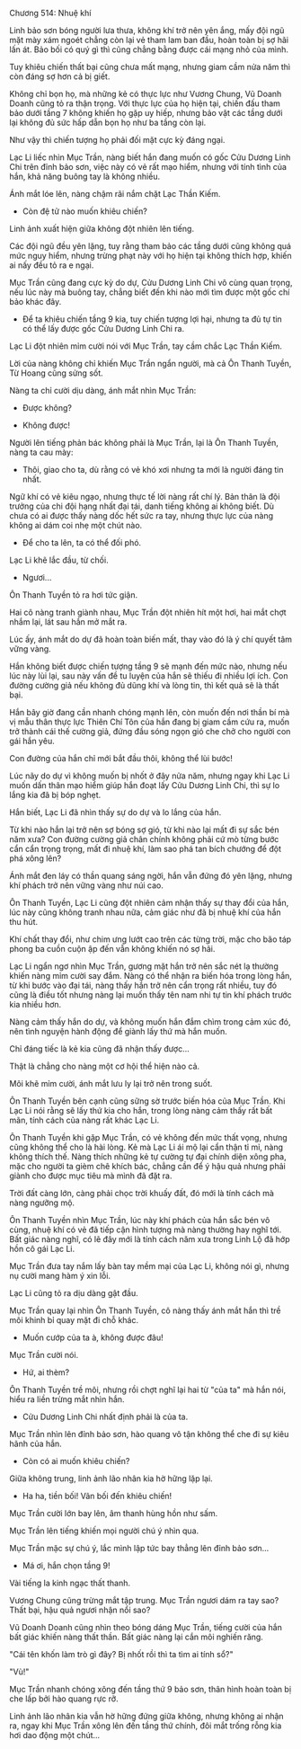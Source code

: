 




Chương 514: Nhuệ khí


Linh bảo sơn bóng người lưa thưa, không khí trở nên yên ắng, mấy đội ngũ mặt mày xám ngoét chẳng còn lại vẻ tham lam ban đầu, hoàn toàn bị sợ hãi lấn át. Bảo bối có quý gì thì cũng chẳng bằng được cái mạng nhỏ của mình.

Tuy khiêu chiến thất bại cũng chưa mất mạng, nhưng giam cầm nửa năm thì còn đáng sợ hơn cả bị giết.

Không chỉ bọn họ, mà những kẻ có thực lực như Vương Chung, Vũ Doanh Doanh cũng tỏ ra thận trọng. Với thực lực của họ hiện tại, chiến đấu tham bảo dưới tầng 7 không khiến họ gặp uy hiếp, nhưng bảo vật các tầng dưới lại không đủ sức hấp dẫn bọn họ như ba tầng còn lại.

Như vậy thì chiến tượng họ phải đối mặt cực kỳ đáng ngại.

Lạc Li liếc nhìn Mục Trần, nàng biết hắn đang muốn có gốc Cửu Dương Linh Chi trên đỉnh bảo sơn, việc này có vẻ rất mạo hiểm, nhưng với tính tình của hắn, khả năng buông tay là không nhiều.

Ánh mắt lóe lên, nàng chậm rãi nắm chặt Lạc Thần Kiếm.

- Còn đệ tử nào muốn khiêu chiến?

Linh ảnh xuất hiện giữa không đột nhiên lên tiếng.

Các đội ngũ đều yên lặng, tuy rằng tham bảo các tầng dưới cũng không quá mức nguy hiểm, nhưng trừng phạt này với họ hiện tại không thích hợp, khiến ai nấy đều tỏ ra e ngại.

Mục Trần cũng đang cực kỳ do dự, Cửu Dương Linh Chi vô cùng quan trọng, nếu lúc này mà buông tay, chẳng biết đến khi nào mới tìm được một gốc chí bảo khác đây.

- Để ta khiêu chiến tầng 9 kia, tuy chiến tượng lợi hại, nhưng ta đủ tự tin có thể lấy được gốc Cửu Dương Linh Chi ra.

Lạc Li đột nhiên mỉm cười nói với Mục Trần, tay cầm chắc Lạc Thần Kiếm.

Lời của nàng không chỉ khiến Mục Trần ngẩn người, mà cả Ôn Thanh Tuyền, Từ Hoang cũng sửng sốt.

Nàng ta chỉ cười dịu dàng, ánh mắt nhìn Mục Trần:

- Được không?

- Không được!

Người lên tiếng phản bác không phải là Mục Trần, lại là Ôn Thanh Tuyền, nàng ta cau mày:

- Thôi, giao cho ta, dù rằng có vẻ khó xơi nhưng ta mới là người đáng tin nhất.

Ngữ khí có vẻ kiêu ngạo, nhưng thực tế lời nàng rất chí lý. Bản thân là đội trưởng của chi đội hạng nhất đại tái, danh tiếng không ai không biết. Dù chưa có ai được thấy nàng dốc hết sức ra tay, nhưng thực lực của nàng không ai dám coi nhẹ một chút nào.

- Để cho ta lên, ta có thể đối phó.

Lạc Li khẽ lắc đầu, từ chối.

- Ngươi...

Ôn Thanh Tuyền tỏ ra hơi tức giận.

Hai cô nàng tranh giành nhau, Mục Trần đột nhiên hít một hơi, hai mắt chợt nhắm lại, lát sau hắn mở mắt ra.

Lúc ấy, ánh mắt do dự đã hoàn toàn biến mất, thay vào đó là ý chí quyết tâm vững vàng.

Hắn không biết được chiến tượng tầng 9 sẽ mạnh đến mức nào, nhưng nếu lúc này lùi lại, sau này vấn đề tu luyện của hắn sẽ thiếu đi nhiều lợi ích. Con đường cường giả nếu không đủ dũng khí và lòng tin, thì kết quả sẽ là thất bại.

Hắn bây giờ đang cần nhanh chóng mạnh lên, còn muốn đến nơi thần bí mà vị mẫu thân thực lực Thiên Chí Tôn của hắn đang bị giam cầm cứu ra, muốn trở thành cái thế cường giả, đứng đầu sóng ngọn gió che chở cho người con gái hắn yêu.

Con đường của hắn chỉ mới bắt đầu thôi, không thể lùi bước!

Lúc nãy do dự vì không muốn bị nhốt ở đây nửa năm, nhưng ngay khi Lạc Li muốn dấn thân mạo hiểm giúp hắn đoạt lấy Cửu Dương Linh Chi, thì sự lo lắng kia đã bị bóp nghẹt.

Hắn biết, Lạc Li đã nhìn thấy sự do dự và lo lắng của hắn.

Từ khi nào hắn lại trở nên sợ bóng sợ gió, từ khi nào lại mất đi sự sắc bén năm xưa? Con đường cường giả chân chính không phải cứ mò từng bước cẩn cẩn trọng trọng, mất đi nhuệ khí, làm sao phá tan bích chướng để đột phá xông lên?

Ánh mắt đen láy có thần quang sáng ngời, hắn vẫn đứng đó yên lặng, nhưng khí phách trở nên vững vàng như núi cao.

Ôn Thanh Tuyền, Lạc Li cũng đột nhiên cảm nhận thấy sự thay đổi của hắn, lúc này cũng không tranh nhau nữa, cảm giác như đã bị nhuệ khí của hắn thu hút.

Khí chất thay đổi, như chim ưng lướt cao trên các từng trời, mặc cho bão táp phong ba cuồn cuộn ập đến vẫn không khiến nó sợ hãi.

Lạc Li ngẩn ngơ nhìn Mục Trần, gương mặt hắn trở nên sắc nét lạ thường khiến nàng mỉm cười say đắm. Nàng có thể nhận ra biến hóa trong lòng hắn, từ khi bước vào đại tái, nàng thấy hắn trở nên cẩn trọng rất nhiều, tuy đó cũng là điều tốt nhưng nàng lại muốn thấy tên nam nhi tự tin khí phách trước kia nhiều hơn.

Nàng cảm thấy hắn do dự, và không muốn hắn đắm chìm trong cảm xúc đó, nên tình nguyện hành động để giành lấy thứ mà hắn muốn.

Chỉ đáng tiếc là kẻ kia cũng đã nhận thấy được...

Thật là chẳng cho nàng một cơ hội thể hiện nào cả.

Môi khẽ mỉm cười, ánh mắt lưu ly lại trở nên trong suốt.

Ôn Thanh Tuyền bên cạnh cũng sững sờ trước biến hóa của Mục Trần. Khi Lạc Li nói rằng sẽ lấy thứ kia cho hắn, trong lòng nàng cảm thấy rất bất mãn, tính cách của nàng rất khác Lạc Li.

Ôn Thanh Tuyền khi gặp Mục Trần, có vẻ không đến mức thất vọng, nhưng cũng không thể cho là hài lòng. Kẻ mà Lạc Li ái mộ lại cẩn thận tỉ mỉ, nàng không thích thế. Nàng thích những kẻ tự cường tự đại chính diện xông pha, mặc cho người ta gièm chê khích bác, chẳng cần để ý hậu quả nhưng phải giành cho được mục tiêu mà mình đã đặt ra.

Trời đất càng lớn, càng phải chọc trời khuấy đất, đó mới là tính cách mà nàng ngưỡng mộ.

Ôn Thanh Tuyền nhìn Mục Trần, lúc này khí phách của hắn sắc bén vô cùng, nhuệ khí có vẻ đã tiếp cận hình tượng mà nàng thường hay nghĩ tới. Bất giác nàng nghĩ, có lẽ đây mới là tính cách năm xưa trong Linh Lộ đã hớp hồn cô gái Lạc Li.

Mục Trần đưa tay nắm lấy bàn tay mềm mại của Lạc Li, không nói gì, nhưng nụ cười mang hàm ý xin lỗi.

Lạc Li cũng tỏ ra dịu dàng gật đầu.

Mục Trần quay lại nhìn Ôn Thanh Tuyền, cô nàng thấy ánh mắt hắn thì trề môi khinh bỉ quay mặt đi chỗ khác.

- Muốn cướp của ta à, không được đâu!

Mục Trần cười nói.

- Hứ, ai thèm?

Ôn Thanh Tuyền trề môi, nhưng rồi chợt nghĩ lại hai từ "của ta" mà hắn nói, hiểu ra liền trừng mắt nhìn hắn.

- Cửu Dương Linh Chi nhất định phải là của ta.

Mục Trần nhìn lên đỉnh bảo sơn, hào quang vô tận không thể che đi sự kiêu hãnh của hắn.

- Còn có ai muốn khiêu chiến?

Giữa không trung, linh ảnh lão nhân kia hờ hững lặp lại.

- Ha ha, tiền bối! Vãn bối đến khiêu chiến!

Mục Trần cười lớn bay lên, âm thanh hùng hồn như sấm.

Mục Trần lên tiếng khiến mọi người chú ý nhìn qua.

Mục Trần mặc sự chú ý, lắc mình lập tức bay thẳng lên đỉnh bảo sơn...

- Má ơi, hắn chọn tầng 9!

Vài tiếng la kinh ngạc thất thanh.

Vương Chung cũng trừng mắt tập trung. Mục Trần ngươi dám ra tay sao? Thất bại, hậu quả ngươi nhận nổi sao?

Vũ Doanh Doanh cũng nhìn theo bóng dáng Mục Trần, tiếng cười của hắn bất giác khiến nàng thất thần. Bất giác nàng lại cắn môi nghiến răng.

"Cái tên khốn làm trò gì đây? Bị nhốt rồi thì ta tìm ai tính sổ?"

"Vù!"

Mục Trần nhanh chóng xông đến tầng thứ 9 bảo sơn, thân hình hoàn toàn bị che lấp bởi hào quang rực rỡ.

Linh ảnh lão nhân kia vẫn hờ hững đứng giữa không, nhưng không ai nhận ra, ngay khi Mục Trần xông lên đến tầng thứ chính, đôi mắt trống rỗng kia hơi dao động một chút...




